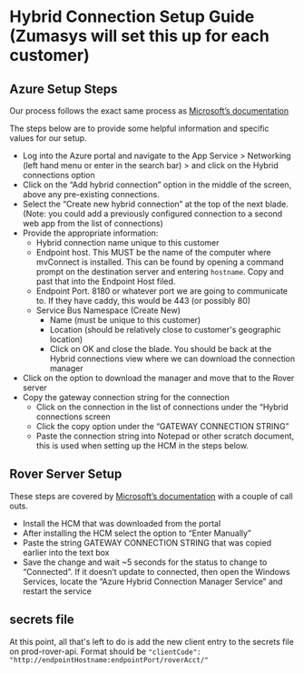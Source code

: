 # Hybrid Connection Setup Guide (Zumasys will set this up for each customer)
<PageHeader />

## Azure Setup Steps

Our process follows the exact same process as [Microsoft’s documentation](https://docs.microsoft.com/en-us/azure/app-service/app-service-hybrid-connections#add-and-create-hybrid-connections-in-your-app)

The steps below are to provide some helpful information and specific values for our setup.

- Log into the Azure portal and navigate to the App Service > Networking (left hand menu or enter in the search bar) > and click on the Hybrid connections option
- Click on the “Add hybrid connection” option in the middle of the screen, above any pre-existing connections. 
- Select the “Create new hybrid connection” at the top of the next blade. (Note: you could add a previously configured connection to a second web app from the list of connections)
- Provide the appropriate information:	
  - Hybrid connection name unique to this customer
  - Endpoint host.  This MUST be the name of the computer where mvConnect is installed.  This can be found by opening a command prompt on the destination server and entering `hostname`. Copy and past that into the Endpoint Host filed.
  - Endpoint Port.  8180 or whatever port we are going to communicate to. If they have caddy, this would be 443 (or possibly 80)
  - Service Bus Namespace (Create New)
    - Name (must be unique to this customer)
    - Location (should be relatively close to customer's geographic location)
    - Click on OK and close the blade. You should be back at the Hybrid connections view where we can download the connection manager 
- Click on the option to download the manager and move that to the Rover server
- Copy the gateway connection string for the connection
  - Click on the connection in the list of connections under the “Hybrid connections screen
  - Click the copy option under the “GATEWAY CONNECTION STRING”
  - Paste the connection string into Notepad or other scratch document, this is used when setting up the HCM in the steps below. 


## Rover Server Setup

These steps are covered by [Microsoft’s documentation](https://docs.microsoft.com/en-us/azure/app-service/app-service-hybrid-connections#hybrid-connection-manager) with a couple of call outs.

- Install the HCM that was downloaded from the portal
- After installing the HCM select the option to “Enter Manually”
- Paste the string GATEWAY CONNECTION STRING that was copied earlier into the text box
- Save the change and wait ~5 seconds for the status to change to “Connected”.  If it doesn’t update to connected, then open the Windows Services, locate the “Azure Hybrid Connection Manager Service” and restart the service

## secrets file

At this point, all that's left to do is add the new client entry to the secrets file on prod-rover-api.
Format should be `"clientCode": "http://endpointHostname:endpointPort/roverAcct/"`

<PageFooter />
